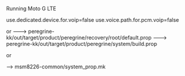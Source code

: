 Running Moto G LTE

use.dedicated.device.for.voip=false
use.voice.path.for.pcm.voip=false

or 
---> peregrine-kk/out/target/product/peregrine/recovery/root/default.prop
---> peregrine-kk/out/target/product/peregrine/system/build.prop

or 

--> msm8226-common/system_prop.mk
